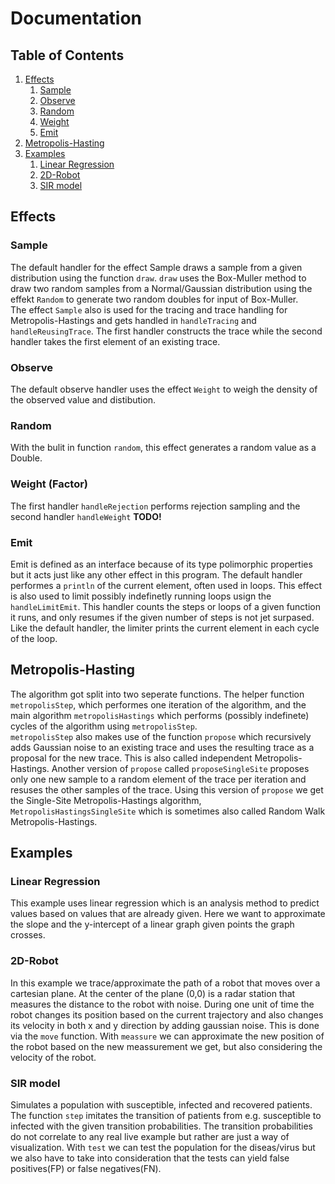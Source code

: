 # Documentation

## Table of Contents
1. [Effects](#effects)
    1. [Sample](#sample)
    2. [Observe](#observe)
    3. [Random](#random)
    4. [Weight](#weight-(factor))
    5. [Emit](#emit)
2. [Metropolis-Hasting](#metropolis-hastings)
3. [Examples](#examples)
    1. [Linear Regression](#linear-regression)
    2. [2D-Robot](#2d-robot)
    3. [SIR model](#sir-model)

## Effects
### Sample
The default handler for the effect Sample draws a sample from a given distribution using the function `draw`. `draw` uses the Box-Muller method to draw two random samples from a Normal/Gaussian distribution using the effekt `Random` to generate two random doubles for input of Box-Muller.  
The effect `Sample` also is used for the tracing and trace handling for Metropolis-Hastings and gets handled in `handleTracing` and `handleReusingTrace`. The first handler constructs the trace while the second handler takes the first element of an existing trace.
### Observe
The default observe handler uses the effect `Weight` to weigh the density of the observed value and distibution.
### Random
With the bulit in function `random`, this effect generates a random value as a Double.
### Weight (Factor)
The first handler `handleRejection` performs rejection sampling and the second handler `handleWeight` **TODO!**
### Emit
Emit is defined as an interface because of its type polimorphic properties but it acts just like any other effect in this program. The default handler performes a `println` of the current element, often used in loops. This effect is also used to limit possibly indefinetly running loops usign the `handleLimitEmit`. This handler counts the steps or loops of a given function it runs, and only resumes if the given number of steps is not jet surpased. Like the default handler, the limiter prints the current element in each cycle of the loop. 

## Metropolis-Hasting
The algorithm got split into two seperate functions. The helper function `metropolisStep`, which performes one iteration of the algorithm, and the main algorithm `metropolisHastings` which performs (possibly indefinete) cycles of the algorithm using `metropolisStep`.  
`metropolisStep` also makes use of the function `propose` which recursively adds Gaussian noise to an existing trace and uses the resulting trace as a proposal for the new trace. This is also called independent Metropolis-Hastings.
Another version of `propose` called `proposeSingleSite` proposes only one new sample to a random element of the trace per iteration and resuses the other samples of the trace.
Using this version of `propose` we get the Single-Site Metropolis-Hastings algorithm, `MetropolisHastingsSingleSite` which is sometimes also called Random Walk Metropolis-Hastings.

## Examples
### Linear Regression
This example uses linear regression which is an analysis method to predict values based on values that are already given. Here we want to approximate the slope and the y-intercept of a linear graph given points the graph crosses.

### 2D-Robot
In this example we trace/approximate the path of a robot that moves over a cartesian plane. At the center of the plane (0,0) is a radar station that measures the distance to the robot with noise.
During one unit of time the robot changes its position based on the current trajectory and also changes its velocity in both x and y direction by adding gaussian noise. This is done via the `move` function. 
With `meassure` we can approximate the new position of the robot based on the new meassurement we get, but also considering the velocity of the robot.

### SIR model
Simulates a population with susceptible, infected and recovered patients. 
The function `step` imitates the transition of patients from e.g. susceptible to infected with the given transition probabilities. The transition probabilities do not correlate to any real live example but rather are just a way of visualization.
With `test` we can test the population for the diseas/virus but we also have to take into consideration that the tests can yield false positives(FP) or false negatives(FN).
